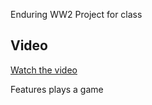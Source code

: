 Enduring WW2 
Project for class

## Video
[Watch the video](https://youtu.be/99qmNTtIUiA?feature=shared)

Features 
plays a game


